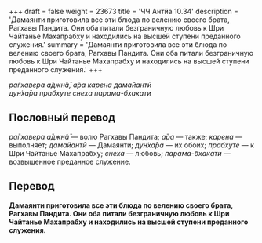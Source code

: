 +++
draft = false
weight = 23673
title = 'ЧЧ Антйа 10.34'
description = 'Дамаянти приготовила все эти блюда по велению своего брата, Рагхавы Пандита. Они оба питали безграничную любовь к Шри Чайтанье Махапрабху и находились на высшей ступени преданного служения.'
summary = 'Дамаянти приготовила все эти блюда по велению своего брата, Рагхавы Пандита. Они оба питали безграничную любовь к Шри Чайтанье Махапрабху и находились на высшей ступени преданного служения.'
+++

_ра̄гхавера а̄джн̃а̄, а̄ра карена дамайантӣ  
дун̇ха̄ра прабхуте снеха парама-бхакати_

## Пословный перевод

_ра̄гхавера_ _а̄джн̃а̄_ — волю Рагхавы Пандита; _а̄ра_ — также; _карена_ — выполняет; _дамайантӣ_ — Дамаянти; _дун̇ха̄ра_ — их обоих; _прабхуте_ — к Шри Чайтанье Махапрабху; _снеха_ — любовь; _парама_\-_бхакати_ — возвышенное преданное служение.

## Перевод

**Дамаянти приготовила все эти блюда по велению своего брата, Рагхавы Пандита. Они оба питали безграничную любовь к Шри Чайтанье Махапрабху и находились на высшей ступени преданного служения.**
